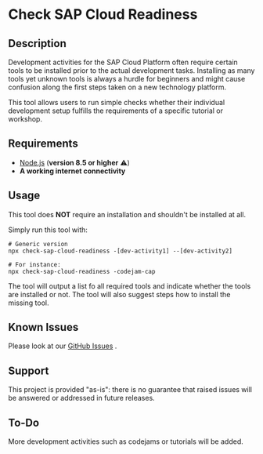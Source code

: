 # Check SAP Cloud Readiness

## Description

Development activities for the SAP Cloud Platform often require certain tools to be installed prior to the actual development tasks. Installing as many tools yet unknown tools is always a hurdle for beginners and might cause confusion along the first steps taken on a new technology platform.

This tool allows users to run simple checks whether their individual development setup fulfills the requirements of a specific tutorial or workshop.

## Requirements

- [Node.js](https://nodejs.org/) (**version 8.5 or higher** ⚠️)
- **A working internet connectivity**

## Usage

This tool does **NOT** require an installation and shouldn't be installed at all.

Simply run this tool with:
```shell
# Generic version
npx check-sap-cloud-readiness -[dev-activity1] --[dev-activity2]

# For instance:
npx check-sap-cloud-readiness -codejam-cap
```

The tool will output a list fo all required tools and indicate whether the tools are installed or not. The tool will also suggest steps how to install the missing tool.

## Known Issues

Please look at our [GitHub Issues](https://github.com/SAP/check-sap-cloud-readiness/issues) .

## Support

This project is provided "as-is": there is no guarantee that raised issues will be answered or addressed in future releases.

## To-Do

More development activities such as codejams or tutorials will be added.
